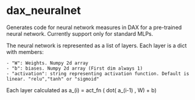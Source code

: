 # dax_neuralnet

Generates code for neural network measures in DAX for a pre-trained neural network.
Currently support only for standard MLPs.

The neural network is represented as a list of layers.
Each layer is a dict with members:

	- "W": Weights. Numpy 2d array
	- "b": biases. Numpy 2d array (First dim always 1)
	- "activation": string representing activation function. Default is linear. "relu","tanh" or "sigmoid"

Each layer calculated as a_(i) = act_fn ( dot( a_(i-1) , W) + b)
